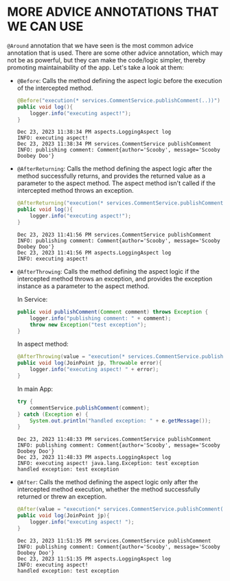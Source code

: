 # MORE ADVICE ANNOTATIONS THAT WE CAN USE

`@Around` annotation that we have seen is the most common advice annotation that is used. There are some other advice annotation, which may not be as powerful, but they can make the code/logic simpler, thereby promoting maintainability of the app. Let's take a look at them:

- `@Before`: Calls the method defining the aspect logic before the execution of the intercepted method.

  ```java
  @Before("execution(* services.CommentService.publishComment(..))")
  public void log(){
      logger.info("executing aspect!");
  }
  ```

  ```text
  Dec 23, 2023 11:38:34 PM aspects.LoggingAspect log
  INFO: executing aspect!
  Dec 23, 2023 11:38:34 PM services.CommentService publishComment
  INFO: publishing comment: Comment{author='Scooby', message='Scooby Doobey Doo'}
  ```

- `@AfterReturning`: Calls the method defining the aspect logic after the method successfully returns, and provides the returned value as a parameter to the aspect method. The aspect method isn't called if the intercepted method throws an exception.

  ```java
  @AfterReturning("execution(* services.CommentService.publishComment(..))")
  public void log(){
      logger.info("executing aspect!");
  }
  ```

  ```text
  Dec 23, 2023 11:41:56 PM services.CommentService publishComment
  INFO: publishing comment: Comment{author='Scooby', message='Scooby Doobey Doo'}
  Dec 23, 2023 11:41:56 PM aspects.LoggingAspect log
  INFO: executing aspect!
  ```

- `@AfterThrowing`: Calls the method defining the aspect logic if the intercepted method throws an exception, and provides the exception instance as a parameter to the aspect method.

  In Service:

  ```java
  public void publishComment(Comment comment) throws Exception {
      logger.info("publishing comment: " + comment);
      throw new Exception("test exception");
  }
  ```

  In aspect method:

  ```java
  @AfterThrowing(value = "execution(* services.CommentService.publishComment(..))", throwing = "error")
  public void log(JoinPoint jp, Throwable error){
      logger.info("executing aspect! " + error);
  }
  ```

  In main App:

  ```java
  try {
      commentService.publishComment(comment);
  } catch (Exception e) {
      System.out.println("handled exception: " + e.getMessage());
  }
  ```

  ```text
  Dec 23, 2023 11:48:33 PM services.CommentService publishComment
  INFO: publishing comment: Comment{author='Scooby', message='Scooby Doobey Doo'}
  Dec 23, 2023 11:48:33 PM aspects.LoggingAspect log
  INFO: executing aspect! java.lang.Exception: test exception
  handled exception: test exception
  ```

- `@After`: Calls the method defining the aspect logic only after the intercepted method execution, whether the method successfully returned or threw an exception.

  ```java
  @After(value = "execution(* services.CommentService.publishComment(..))")
  public void log(JoinPoint jp){
      logger.info("executing aspect! ");
  }
  ```

  ```text
  Dec 23, 2023 11:51:35 PM services.CommentService publishComment
  INFO: publishing comment: Comment{author='Scooby', message='Scooby Doobey Doo'}
  Dec 23, 2023 11:51:35 PM aspects.LoggingAspect log
  INFO: executing aspect!
  handled exception: test exception
  ```
